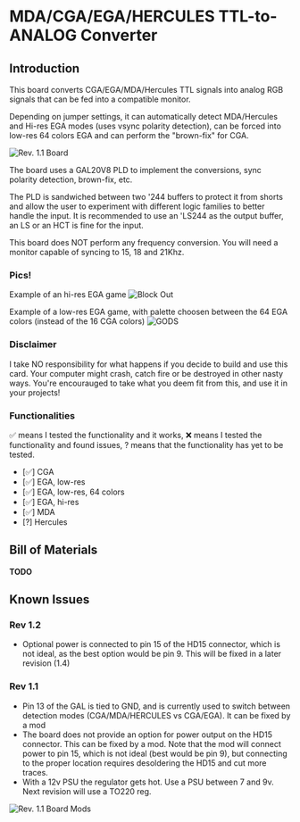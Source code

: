 # MDA/CGA/EGA/HERCULES TTL-to-ANALOG Converter

## Introduction

This board converts CGA/EGA/MDA/Hercules TTL signals into analog RGB signals that can be fed into a compatible monitor.

Depending on jumper settings, it can automatically detect MDA/Hercules and Hi-res EGA modes (uses vsync polarity detection), can be forced into low-res 64 colors EGA and can perform the "brown-fix" for CGA.

![Rev. 1.1 Board](pics/rev_1.1_board.jpg)

The board uses a GAL20V8 PLD to implement the conversions, sync polarity detection, brown-fix, etc.

The PLD is sandwiched between two '244 buffers to protect it from shorts and allow the user to experiment with different logic families to better handle the input. It is recommended to use an 'LS244 as the output buffer, an LS or an HCT is fine for the input.

This board does NOT perform any frequency conversion. You will need a monitor capable of syncing to 15, 18 and 21Khz.

### Pics!

Example of an hi-res EGA game
![Block Out](pics/blockout_ega_hires.jpg)

Example of a low-res EGA game, with palette choosen between the 64 EGA colors (instead of the 16 CGA colors)
![GODS](pics/gods_ega_lowres_64cols.jpg)

### Disclaimer

I take NO responsibility for what happens if you decide to build and use this card. Your computer might crash, catch fire or be destroyed in other nasty ways.
You're encourauged to take what you deem fit from this, and use it in your projects!

### Functionalities

✅ means I tested the functionality and it works, ❌ means I tested the functionality and found issues, ? means that the functionality has yet to be tested.

* [✅] CGA
* [✅] EGA, low-res
* [✅] EGA, low-res, 64 colors
* [✅] EGA, hi-res
* [✅] MDA
* [?] Hercules

## Bill of Materials

**TODO**

## Known Issues

### Rev 1.2

* Optional power is connected to pin 15 of the HD15 connector, which is not ideal, as the best option would be pin 9. This will be fixed in a later revision (1.4)

### Rev 1.1

* Pin 13 of the GAL is tied to GND, and is currently used to switch between detection modes (CGA/MDA/HERCULES vs CGA/EGA). It can be fixed by a mod
* The board does not provide an option for power output on the HD15 connector. This can be fixed by a mod. Note that the mod will connect power to pin 15, which is not ideal (best would be pin 9), but connecting to the proper location requires desoldering the HD15 and cut more traces.
* With a 12v PSU the regulator gets hot. Use a PSU between 7 and 9v. Next revision will use a TO220 reg.

![Rev. 1.1 Board Mods](pics/rev_1.1_board_mods.jpg)


